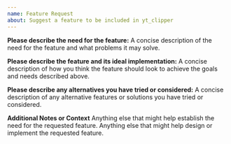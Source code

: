 ```yaml
---
name: Feature Request
about: Suggest a feature to be included in yt_clipper
---
```


**Please describe the need for the feature:**
A concise description of the need for the feature and what problems it may solve.

**Please describe the feature and its ideal implementation:**
A concise description of how you think the feature should look to achieve the goals and needs described above.

**Please describe any alternatives you have tried or considered:**
A concise description of any alternative features or solutions you have tried or considered.

**Additional Notes or Context**
Anything else that might help establish the need for the requested feature.
Anything else that might help design or implement the requested feature.
